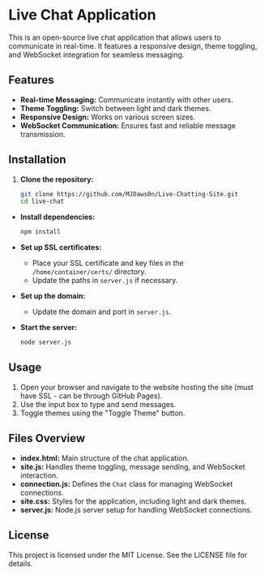 Live Chat Application
=====================

This is an open-source live chat application that allows users to communicate in real-time. It features a responsive design, theme toggling, and WebSocket integration for seamless messaging.

Features
--------

*   **Real-time Messaging:** Communicate instantly with other users.
*   **Theme Toggling:** Switch between light and dark themes.
*   **Responsive Design:** Works on various screen sizes.
*   **WebSocket Communication:** Ensures fast and reliable message transmission.

Installation
------------

1.  **Clone the repository:**
    ```bash
    git clone https://github.com/MJDaws0n/Live-Chatting-Site.git
    cd live-chat
    ```

*   **Install dependencies:**
    ```bash
    npm install
    ```
    
*   **Set up SSL certificates:**
    
    *   Place your SSL certificate and key files in the `/home/container/certs/` directory.
    *   Update the paths in `server.js` if necessary.
*   **Set up the domain:**
   
    *   Update the domain and port in `server.js`.
*   **Start the server:**
    
    ```bash
    node server.js
    ```
    

Usage
-----

1.  Open your browser and navigate to the website hosting the site (must have SSL - can be through GitHub Pages).
2.  Use the input box to type and send messages.
3.  Toggle themes using the "Toggle Theme" button.

Files Overview
--------------

*   **index.html:** Main structure of the chat application.
*   **site.js:** Handles theme toggling, message sending, and WebSocket interaction.
*   **connection.js:** Defines the `Chat` class for managing WebSocket connections.
*   **site.css:** Styles for the application, including light and dark themes.
*   **server.js:** Node.js server setup for handling WebSocket connections.

License
-------

This project is licensed under the MIT License. See the LICENSE file for details.
